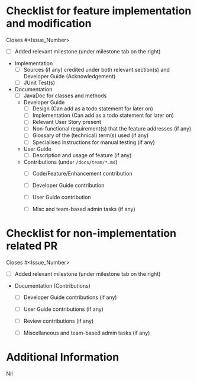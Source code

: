 # Checklist for feature implementation and modification
Closes #<Issue_Number>
- [ ] Added relevant milestone (under milestone tab on the right)
- Implementation
  - [ ] Sources (if any) credited under both relevant section(s) and Developer Guide (Acknowledgement)
  - [ ] JUnit Test(s)
- Documentation
  - [ ] JavaDoc for classes and methods
  - Developer Guide
    - [ ] Design (Can add as a todo statement for later on)
    - [ ] Implementation (Can add as a todo statement for later on)
    - [ ] Relevant User Story present
    - [ ] Non-functional requirement(s) that the feature addresses (if any)
    - [ ] Glossary of the (technical) term(s) used (if any)
    - [ ] Specialised instructions for manual testing (if any)
  - User Guide
    - [ ] Description and usage of feature (if any)
  - Contributions (under `/docs/team/*.md`)
    - [ ] Code/Feature/Enhancement contribution
    - [ ] Developer Guide contribution
    - [ ] User Guide contribution
    - [ ] Misc and team-based admin tasks (if any)


# Checklist for non-implementation related PR
Closes #<Issue_Number>
- [ ] Added relevant milestone (under milestone tab on the right)
- Documentation (Contributions)
  - [ ] Developer Guide contributions (if any)
  - [ ] User Guide contributions (if any)
  - [ ] Review contributions (if any)
  - [ ] Miscellaneous and team-based admin tasks (if any)


# Additional Information
<!-- Add any useful information related to the PR here -->
Nil
